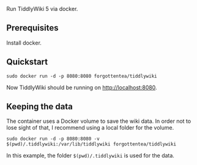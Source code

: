 Run TiddlyWiki 5 via docker.

## Prerequisites

Install docker.

## Quickstart

    sudo docker run -d -p 8080:8080 forgottentea/tiddlywiki

Now TiddlyWiki should be running on [http://localhost:8080](http://localhost:8080).

## Keeping the data

The container uses a Docker volume to save the wiki data. In order not
to lose sight of that, I recommend using a local folder for the volume.

    sudo docker run -d -p 8080:8080 -v $(pwd)/.tiddlywiki:/var/lib/tiddlywiki forgottentea/tiddlywiki

In this example, the folder `$(pwd)/.tiddlywiki` is used for the data.

